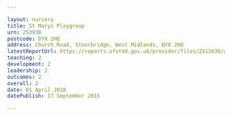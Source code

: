 ```yaml
---

layout: nursery
title: St Marys Playgroup
urn: 253938
postcode: DY8 2HQ
address: Church Road, Stourbridge, West Midlands, DY8 2HQ
latestReportUrl: https://reports.ofsted.gov.uk/provider/files/2513430/urn/253938.pdf
teaching: 2
development: 2
leadership: 2
outcomes: 2
overall: 2
date: 01 April 2018 
datePublish: 17 September 2015

---
```


